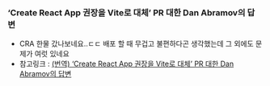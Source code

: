 ### ‘Create React App 권장을 Vite로 대체’ PR 대한 Dan Abramov의 답변

- CRA 한물 갔나보네요..ㄷㄷ 배포 할 때 무겁고 불편하다곤 생각했는데 그 외에도 문제가 여럿 있네요
- 참고링크 : [(번역) ‘Create React App 권장을 Vite로 대체’ PR 대한 Dan Abramov의 답변](https://junghan92.medium.com/%EB%B2%88%EC%97%AD-create-react-app-%EA%B6%8C%EC%9E%A5%EC%9D%84-vite%EB%A1%9C-%EB%8C%80%EC%B2%B4-pr-%EB%8C%80%ED%95%9C-dan-abramov%EC%9D%98-%EB%8B%B5%EB%B3%80-3050b5678ac8)
